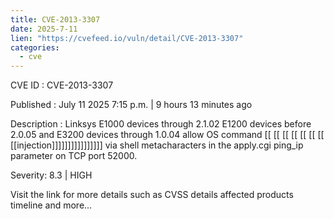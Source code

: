 ```yaml
---
title: CVE-2013-3307
date: 2025-7-11
lien: "https://cvefeed.io/vuln/detail/CVE-2013-3307"
categories:
  - cve
---
```


CVE ID : CVE-2013-3307

Published :  July 11
2025
7:15 p.m. | 9 hours
13 minutes ago

Description : Linksys E1000 devices through 2.1.02
E1200 devices before 2.0.05
and E3200 devices through 1.0.04 allow OS command  [[ [[ [[ [[ [[ [[ [[ [[injection]]]]]]]]]]]]]]]] via shell metacharacters in the apply.cgi ping_ip parameter on TCP port 52000.

Severity: 8.3 | HIGH

Visit the link for more details
such as CVSS details
affected products
timeline
and more...

